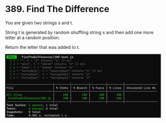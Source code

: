 # 389. Find The Difference 

You are given two strings s and t.

String t is generated by random shuffling string s and then add one more letter at a random position.

Return the letter that was added to t.

 ![Alt text](image.png)
